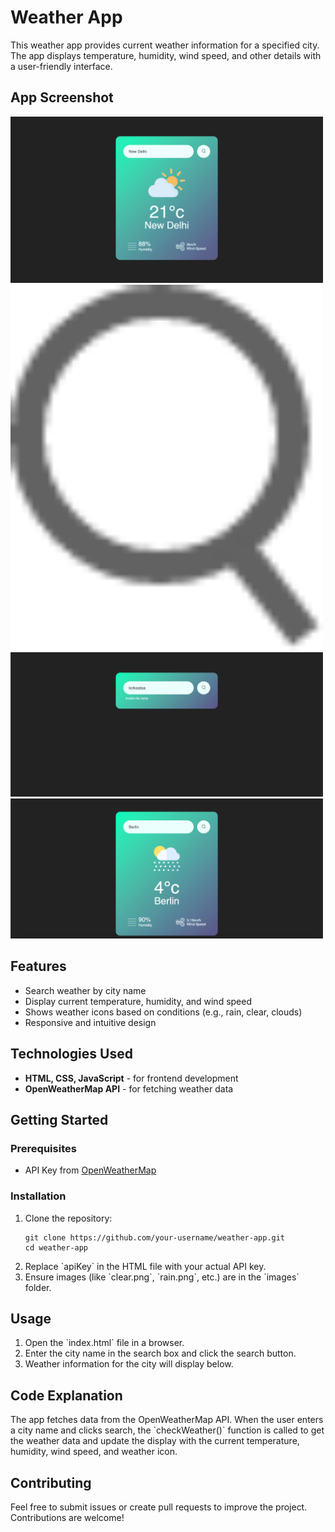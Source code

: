 <!DOCTYPE html>
<html lang="en">
<head>
  <meta charset="UTF-8">
  <meta name="viewport" content="width=device-width, initial-scale=1.0">

</head>
<body>
  <h1>Weather App</h1>
  <p>This weather app provides current weather information for a specified city. The app displays temperature, humidity, wind speed, and other details with a user-friendly interface.</p>

  <h2>App Screenshot</h2>
  <img src="images/Screenshot.png" alt="Weather App Screenshot" width="500">
  <img src="images/search.png" alt="Weather App Screenshot" width="500">
  <img src="images/invalid.png" alt="Weather App Screenshot" width="500">
  <img src="images/berlin.png" alt="Weather App Screenshot" width="500">


  <h2>Features</h2>
  <ul>
    <li>Search weather by city name</li>
    <li>Display current temperature, humidity, and wind speed</li>
    <li>Shows weather icons based on conditions (e.g., rain, clear, clouds)</li>
    <li>Responsive and intuitive design</li>
  </ul>

  <h2>Technologies Used</h2>
  <ul>
    <li><strong>HTML, CSS, JavaScript</strong> - for frontend development</li>
    <li><strong>OpenWeatherMap API</strong> - for fetching weather data</li>
  </ul>

  <h2>Getting Started</h2>
  <h3>Prerequisites</h3>
  <ul>
    <li>API Key from <a href="https://openweathermap.org/" target="_blank">OpenWeatherMap</a></li>
  </ul>

  <h3>Installation</h3>
  <ol>
    <li>Clone the repository:
      <pre><code>git clone https://github.com/your-username/weather-app.git
cd weather-app</code></pre>
    </li>
    <li>Replace `apiKey` in the HTML file with your actual API key.</li>
    <li>Ensure images (like `clear.png`, `rain.png`, etc.) are in the `images` folder.</li>
  </ol>

  <h2>Usage</h2>
  <ol>
    <li>Open the `index.html` file in a browser.</li>
    <li>Enter the city name in the search box and click the search button.</li>
    <li>Weather information for the city will display below.</li>
  </ol>

  <h2>Code Explanation</h2>
  <p>The app fetches data from the OpenWeatherMap API. When the user enters a city name and clicks search, the `checkWeather()` function is called to get the weather data and update the display with the current temperature, humidity, wind speed, and weather icon.</p>

  <h2>Contributing</h2>
  <p>Feel free to submit issues or create pull requests to improve the project. Contributions are welcome!</p>

 
</body>
</html>
